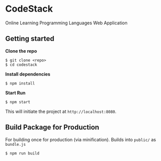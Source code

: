 # CodeStack

Online Learning Programming Languages Web Application

## Getting started

**Clone the repo**

```
$ git clone <repo>
$ cd codestack
```

**Install dependencies**

```
$ npm install
```

**Start Run**

```
$ npm start
```
This will initiate the project at `http://localhost:8080`.

## Build Package for Production

For building once for production (via minification).
Builds into `public/` as `bundle.js`

```
$ npm run build
```
